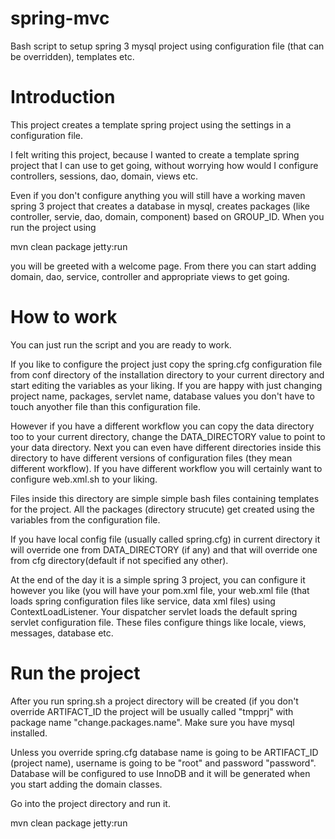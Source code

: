 spring-mvc
==========

Bash script to setup spring 3 mysql project using configuration file (that can be overridden), templates etc.

Introduction
============
This project creates a template spring project using the settings in a configuration file.

I felt writing this project, because I wanted to create a template spring project that I can use to get going, without worrying how would I configure controllers, sessions, dao, domain, views etc. 

Even if you don't configure anything you will still have a working maven spring 3 project that creates a database in mysql, creates packages (like controller, servie, dao, domain, component) based on GROUP_ID. When you run the project using

mvn clean package jetty:run

you will be greeted with a welcome page. From there you can start adding domain, dao, service, controller and appropriate views to get going.

How to work
===========

You can just run the script and you are ready to work. 

If you like to configure the project just copy the spring.cfg configuration file from conf directory of the installation directory to your current directory and start editing the variables as your liking. If you are happy with just changing project name, packages, servlet name, database values you don't have to touch anyother file than this configuration file. 

However if you have a different workflow you can copy the data directory too to your current directory, change the DATA_DIRECTORY value to point to your data directory. Next you can even have different directories inside this directory to have different versions of configuration files (they mean different workflow). If you have different workflow you will certainly want to configure web.xml.sh to your liking. 

Files inside this directory are simple simple bash files containing templates for the project. All the packages (directory strucute) get created using the variables from the configuration file.

If you have local config file (usually called spring.cfg) in current directory it will override one from DATA_DIRECTORY (if any) and that will override one from cfg directory(default if not specified any other).

At the end of the day it is a simple spring 3 project, you can configure it however you like (you will have your pom.xml file, your web.xml file (that loads spring configuration files like service, data xml files) using ContextLoadListener. Your dispatcher servlet loads the default spring servlet configuration file. These files configure things like locale, views, messages, database etc.

Run the project
===============
After you run spring.sh a project directory will be created (if you don't override ARTIFACT_ID the project will be usually called "tmpprj" with package name "change.packages.name". Make sure you have mysql installed.

Unless you override spring.cfg database name is going to be ARTIFACT_ID (project name), username is going to be "root" and password "password". Database will be configured to use InnoDB and it will be generated when you start adding the domain classes.

Go into the project directory and run it.

mvn clean package jetty:run
